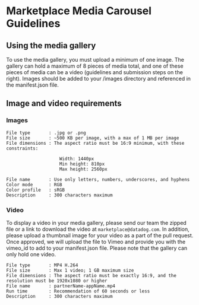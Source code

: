 # Marketplace Media Carousel Guidelines

## Using the media gallery

To use the media gallery, you must upload a minimum of one image. The gallery
can hold a maximum of 8 pieces of media total, and one of these pieces of media
can be a video (guidelines and submission steps on the right). Images should be
added to your /images directory and referenced in the manifest.json file.


## Image and video requirements

### Images

```
File type       : .jpg or .png
File size       : ~500 KB per image, with a max of 1 MB per image
File dimensions : The aspect ratio must be 16:9 minimum, with these constraints:

                    Width: 1440px
                    Min height: 810px
                    Max height: 2560px

File name       : Use only letters, numbers, underscores, and hyphens
Color mode      : RGB
Color profile   : sRGB
Description     : 300 characters maximum
```

### Video

To display a video in your media gallery, please send our team the zipped file
or a link to download the video at `marketplace@datadog.com`. In addition,
please upload a thumbnail image for your video as a part of the pull request.
Once approved, we will upload the file to Vimeo and provide you with the
vimeo_id to add to your manifest.json file.  Please note that the gallery can
only hold one video.

```
File type       : MP4 H.264
File size       : Max 1 video; 1 GB maximum size
File dimensions : The aspect ratio must be exactly 16:9, and the resolution must be 1920x1080 or higher
File name       : partnerName-appName.mp4
Run time        : Recommendation of 60 seconds or less
Description     : 300 characters maximum
```
